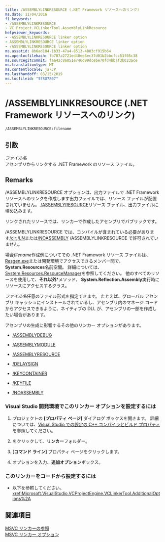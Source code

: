 ```yaml
---
title: /ASSEMBLYLINKRESOURCE (.NET Framework リソースへのリンク)
ms.date: 11/04/2016
f1_keywords:
- /ASSEMBLYLINKRESOURCE
- VC.Project.VCLinkerTool.AssemblyLinkResource
helpviewer_keywords:
- -ASSEMBLYLINKRESOURCE linker option
- ASSEMBLYLINKRESOURCE linker option
- /ASSEMBLYLINKRESOURCE linker option
ms.assetid: 8b6ad184-1b33-47a4-8513-4803cf915b64
ms.openlocfilehash: fb707a2721ed40ee3ec37d01b2bbcfcc51f05c38
ms.sourcegitcommit: faa42c8a051e746d99dcebe70fd4bbaf3b023ace
ms.translationtype: MT
ms.contentlocale: ja-JP
ms.lasthandoff: 03/15/2019
ms.locfileid: "57807807"
---
```

# <a name="assemblylinkresource-link-to-net-framework-resource"></a>/ASSEMBLYLINKRESOURCE (.NET Framework リソースへのリンク)

```
/ASSEMBLYLINKRESOURCE:filename
```

## <a name="arguments"></a>引数

*ファイル名*<br/>
アセンブリからリンクする .NET Framework のリソース ファイル。

## <a name="remarks"></a>Remarks

/ASSEMBLYLINKRESOURCE オプションは、出力ファイルで .NET Framework リソースへのリンクを作成します出力ファイルでは、リソース ファイルが配置されていません。 [/ASSEMBLYRESOURCE](assemblyresource-embed-a-managed-resource.md)リソース ファイル、出力ファイルに埋め込みます。

リンクされたリソースでは、リンカーで作成したアセンブリでパブリックです。

/ASSEMBLYLINKRESOURCE では、コンパイルが含まれている必要があります[/clr](clr-common-language-runtime-compilation.md);[/LN](ln-create-msil-module.md)または[/NOASSEMBLY](noassembly-create-a-msil-module.md) /ASSEMBLYLINKRESOURCE で許可されていません。

場合*filename*作成例についてでの .NET Framework リソース ファイルは、 [Resgen.exe](/dotnet/framework/tools/resgen-exe-resource-file-generator)または開発環境でアクセスできるメンバー間で、 **System.Resources**名前空間。 詳細については、[System.Resources.ResourceManager](/dotnet/api/system.resources.resourcemanager)を参照してください。 他のすべてのリソースを使用して、**それ以外**\*メソッド、 **System.Reflection.Assembly**実行時にリソースにアクセスするクラス。

*ファイル名*任意のファイル形式を指定できます。 たとえば、グローバル アセンブリ キャッシュにインストールされているし、アセンブリ内のマネージ コードからアクセスできるように、ネイティブの DLL が、アセンブリの一部を作成したい場合があります。

アセンブリの生成に影響するその他のリンカー オプションがあります。

- [/ASSEMBLYDEBUG](assemblydebug-add-debuggableattribute.md)

- [/ASSEMBLYMODULE](assemblymodule-add-a-msil-module-to-the-assembly.md)

- [/ASSEMBLYRESOURCE](assemblyresource-embed-a-managed-resource.md)

- [/DELAYSIGN](delaysign-partially-sign-an-assembly.md)

- [/KEYCONTAINER](keycontainer-specify-a-key-container-to-sign-an-assembly.md)

- [/KEYFILE](keyfile-specify-key-or-key-pair-to-sign-an-assembly.md)

- [/NOASSEMBLY](noassembly-create-a-msil-module.md)

### <a name="to-set-this-linker-option-in-the-visual-studio-development-environment"></a>Visual Studio 開発環境でこのリンカー オプションを設定するには

1. プロジェクトの **[プロパティ ページ]** ダイアログ ボックスを開きます。 詳細については、[Visual Studio での設定の C++ コンパイラとビルド プロパティ](../working-with-project-properties.md)を参照してください。

1. をクリックして、**リンカー**フォルダー。

1. **[コマンド ライン]** プロパティ ページをクリックします。

1. オプションを入力、**追加オプション**ボックス。

### <a name="to-set-this-linker-option-programmatically"></a>このリンカーをコードから設定するには

- 以下を参照してください。<xref:Microsoft.VisualStudio.VCProjectEngine.VCLinkerTool.AdditionalOptions%2A>

## <a name="see-also"></a>関連項目

[MSVC リンカーの参照](linking.md)<br/>
[MSVC リンカー オプション](linker-options.md)
